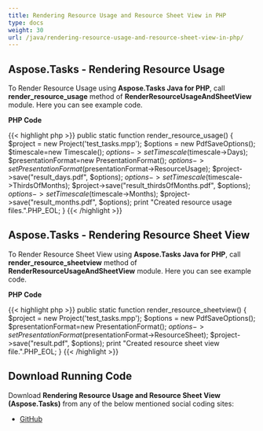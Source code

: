 ```yaml
---
title: Rendering Resource Usage and Resource Sheet View in PHP
type: docs
weight: 30
url: /java/rendering-resource-usage-and-resource-sheet-view-in-php/
---
```


## **Aspose.Tasks - Rendering Resource Usage**
To Render Resource Usage using **Aspose.Tasks Java for PHP**, call **render_resource_usage** method of **RenderResourceUsageAndSheetView** module. Here you can see example code.

**PHP Code**

{{< highlight php >}}
public static function render_resource_usage()
{
    $project = new Project('test_tasks.mpp');
    $options = new PdfSaveOptions();
    $timescale=new Timescale();
    $options->setTimescale($timescale->Days);
    $presentationFormat=new PresentationFormat();
    $options->setPresentationFormat($presentationFormat->ResourceUsage);
    $project->save("result_days.pdf", $options);
    $options->setTimescale($timescale->ThirdsOfMonths);
    $project->save("result_thirdsOfMonths.pdf", $options);
    $options->setTimescale($timescale->Months);
    $project->save("result_months.pdf", $options);
    print "Created resource usage files.".PHP_EOL;
}
{{< /highlight >}}

## **Aspose.Tasks - Rendering Resource Sheet View**
To Render Resource Sheet View using **Aspose.Tasks Java for PHP**, call **render_resource_sheetview** method of **RenderResourceUsageAndSheetView** module. Here you can see example code.

**PHP Code**

{{< highlight php >}}
public static function render_resource_sheetview()
{
    $project = new Project('test_tasks.mpp');
    $options = new PdfSaveOptions();
    $presentationFormat=new PresentationFormat();
    $options->setPresentationFormat($presentationFormat->ResourceSheet);
    $project->save("result.pdf", $options);
    print "Created resource sheet view file.".PHP_EOL;
}
{{< /highlight >}}

## **Download Running Code**
Download **Rendering Resource Usage and Resource Sheet View (Aspose.Tasks)** from any of the below mentioned social coding sites:

- [GitHub](https://github.com/aspose-tasks/Aspose.Tasks-for-Java/blob/master/Plugins/Aspose_Tasks_Java_for_PHP/src/aspose/tasks/WorkingWithResources/RenderResourceUsageAndSheetView.php)
